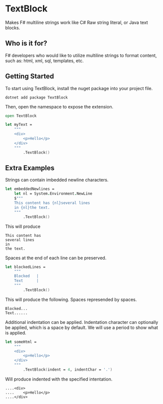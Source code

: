 # TextBlock

Makes F# multiline strings work like C# Raw string literal, or Java text blocks.

## Who is it for?

F# developers who would like to utilize multiline strings to format content, such as: html, xml, sql, templates, etc.

## Getting Started

To start using TextBlock, install the nuget package into your project file.

```
dotnet add package TextBlock
```

Then, open the namespace to expose the extension.

```fsharp
open TextBlock

let myText =
    """
    <div>
        <p>Hello</p>
    </div>
    """
        .TextBlock()
```

## Extra Examples

Strings can contain imbedded newline characters.

```fsharp
let embeddedNewlines =
    let nl = System.Environment.NewLine
    $"""
    This content has {nl}several lines
    in {nl}the text.
    """
        .TextBlock()
```

This will produce

```
This content has
several lines
in
the text.
```

Spaces at the end of each line can be preserved.

```fsharp
let blockedLines =
    """
    Blocked   |
    Text      |
    """
        .TextBlock()
```

This will produce the following. Spaces represended by spaces.

```
Blocked...
Text......
```

Additional indentation can be applied. Indentation character can optionally be applied,
which is a space by default. We will use a period to show what is applied.

```fsharp
let someHtml =
    """
    <div>
        <p>Hello</p>
    </div>
    """
        .TextBlock(indent = 4, indentChar = '.')
```

Will produce indented with the specified intentation.

```
....<div>
....    <p>Hello</p>
....</div>
```
